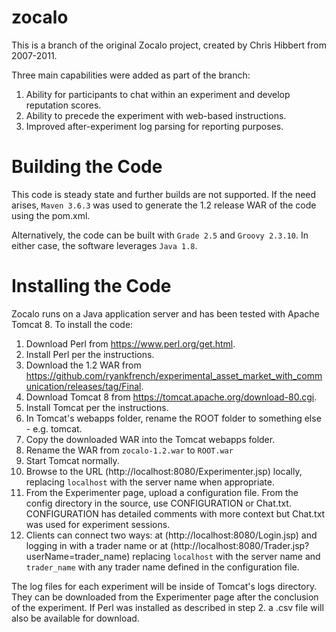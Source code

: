 zocalo
=======

This is a branch of the original Zocalo project, created by Chris Hibbert from 2007-2011.

Three main capabilities were added as part of the branch:

1. Ability for participants to chat within an experiment and develop reputation scores.
2. Ability to precede the experiment with web-based instructions.
3. Improved after-experiment log parsing for reporting purposes.

# Building the Code

This code is steady state and further builds are not supported. If the need arises, `Maven 3.6.3` was used to generate the 1.2 release WAR of the code using the pom.xml.

Alternatively, the code can be built with `Grade 2.5` and `Groovy 2.3.10`. In either case, the software leverages `Java 1.8`.

# Installing the Code

Zocalo runs on a Java application server and has been tested with Apache Tomcat 8. To install the code:

1. Download Perl from https://www.perl.org/get.html.
2. Install Perl per the instructions.
3. Download the 1.2 WAR from https://github.com/ryankfrench/experimental_asset_market_with_communication/releases/tag/Final.
4. Download Tomcat 8 from https://tomcat.apache.org/download-80.cgi.
5. Install Tomcat per the instructions.
6. In Tomcat's webapps folder, rename the ROOT folder to something else - e.g. tomcat.
7. Copy the downloaded WAR into the Tomcat webapps folder.
8. Rename the WAR from `zocalo-1.2.war` to `ROOT.war`
9. Start Tomcat normally.
10. Browse to the URL (http://localhost:8080/Experimenter.jsp) locally, replacing `localhost` with the server name when appropriate.
11. From the Experimenter page, upload a configuration file. From the config directory in the source, use CONFIGURATION or Chat.txt.  CONFIGURATION has detailed comments with more context but Chat.txt was used for experiment sessions.
11. Clients can connect two ways: at (http://localhost:8080/Login.jsp) and logging in with a trader name or at (http://localhost:8080/Trader.jsp?userName=trader_name) replacing `localhost` with the server name and `trader_name` with any trader name defined in the configuration file.

The log files for each experiment will be inside of Tomcat's logs directory. They can be downloaded from the Experimenter page after the conclusion of the experiment. If Perl was installed as described in step 2. a .csv file will also be available for download.
